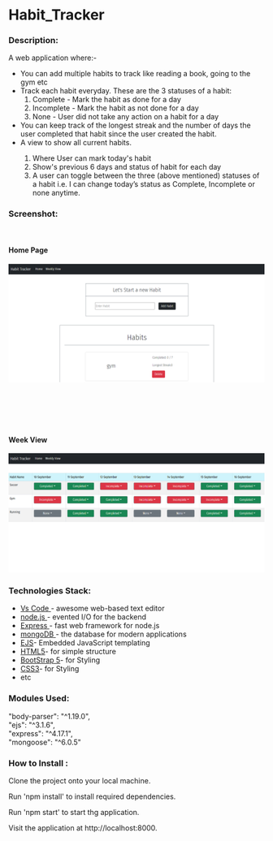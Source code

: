 # Habit_Tracker
 
 ### Description: ######
A web application where:-
<ul>
  <li> You can add multiple habits to track like reading a book, going to the gym etc</li>
  <li>Track each habit everyday. These are the 3 statuses of a habit:
        <ol>
        <li>Complete - Mark the habit as done for a day</li>
        <li>Incomplete - Mark the habit as not done for a day</li>
        <li>None - User did not take any action on a habit for a day</li>
        </ol>
  </li>
  <li>You can keep track of the longest streak and the number of days the user completed that habit since the user created the habit.
  </li>
  <li>A view to show all current habits.</li>
  <ol>
    <li>Where User can mark today's habit</li>
    <li>Show's previous 6 days and status of habit for each day</li>
    <li>A user can toggle between the three (above mentioned) statuses of a habit i.e. I can change today’s status as Complete, Incomplete or none anytime.
    </li>
  </ol>
</ul>

### Screenshot: ######
</br>
<h4>Home Page</h4>

![home view](https://github.com/AbhishekV9/Habit_Tracker/blob/master/homePageSS.png)

</br>
</br>
</br>
</br>
<h4>Week View</h4>
<img src="https://github.com/AbhishekV9/Habit_Tracker/blob/master/weekpageSS.png" />

### Technologies Stack: ######
<ul>
  <li><a href="https://code.visualstudio.com/">Vs Code </a>- awesome web-based text editor </li>
  <li><a href="https://nodejs.org/en//">node.js </a>- evented I/O for the backend </li>
  <li><a href="https://expressjs.com/">Express </a>- fast web framework for node.js </li>
  <li><a href="https://www.mongodb.com/">mongoDB </a>- the database for modern applications </li>
  <li><a href="https://ejs.co/">EJS</a>- Embedded JavaScript templating </li>
  <li><a href="https://html.com/">HTML5</a>- for simple structure </li>
  <li><a href="https://getbootstrap.com/docs/5.0/getting-started/introduction/">BootStrap 5</a>- for Styling </li>
  <li><a href="http://css.com/">CSS3</a>- for Styling </li>
  <li>etc </li>
</ul>

### Modules Used: ######

  "body-parser": "^1.19.0",</br>
  "ejs": "^3.1.6",</br>
  "express": "^4.17.1",</br>
  "mongoose": "^6.0.5"
 
 ### How to Install : ######
 
Clone the project onto your local machine.

Run 'npm install' to install required dependencies.

Run 'npm start' to start thg application.

Visit the application at http://localhost:8000.

